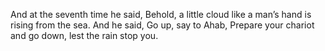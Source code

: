 And at the seventh time he said, Behold, a little cloud like a man’s hand is rising from the sea. And he said, Go up, say to Ahab, Prepare your chariot and go down, lest the rain stop you.
